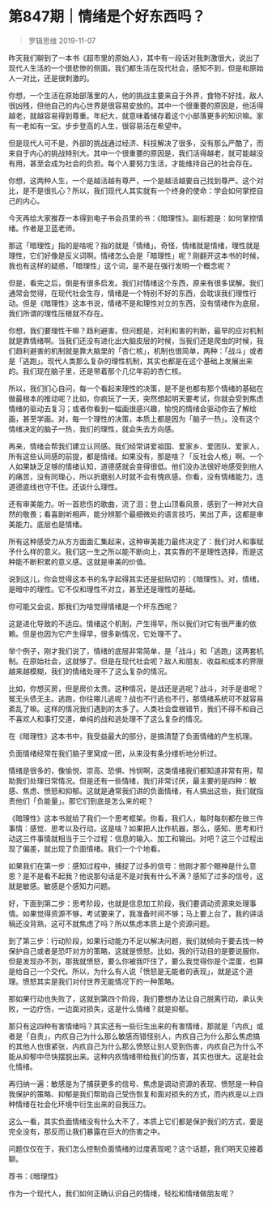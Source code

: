 # 第847期｜情绪是个好东西吗？
> 罗辑思维
2019-11-07

昨天我们聊到了一本书《超市里的原始人》，其中有一段话对我刺激很大，说出了现代人生活的一个很悲惨的侧面。我们都生活在现代社会，感知不到，但是和原始人一对比，还是很刺激的。

你想，一个生活在原始部落里的人，他的挑战主要来自于外界，食物不好找，敌人很凶残，但他自己的内心世界是很容易安放的。其中一个很重要的原因是，他活得越老，就越容易得到尊重。年纪大，就意味着储存着这个小部落更多的知识嘛。家有一老如有一宝。步步登高的人生，很容易活在希望中。

但是现代人可不是，外部的挑战通过经济、科技解决了很多，没有那么严酷了，而来自于内心的挑战特别大。其中一个很重要的原因是，我们活得越老，就可能越没有用，甚至会成为社会的负担。每个人要努力生活，才能维持自己的社会存在。

你想，这两种人生，一个是越活越有尊严，一个是越活越要自己找到尊严。这个对比，是不是很扎心？所以，我们现代人其实就有一个终身的使命：学会如何掌控自己的内心。

今天再给大家推荐一本得到电子书会员里的书：《暗理性》。副标题是：如何掌控情绪。作者是卫蓝老师。

那这「暗理性」指的是啥呢？指的就是「情绪」。奇怪，情绪就是情绪，理性就是理性，它们好像是反义词啊。情绪怎么会是「暗理性」呢？刚翻开这本书的时候，我也有这样的疑惑，「暗理性」这个词，是不是在强行发明一个概念呢？

但是，看完之后，倒是有很多启发。我们对情绪这个东西，原来有很多误解。我们通常会觉得，在现代社会生存，情绪是一个特别不好的东西，会耽误我们理性行动。但是《暗理性》这本书说，情绪不是和理性对立的东西，没有情绪作为底层，我们所谓的理性压根就不存在。

你想，我们要理性干嘛？趋利避害。但问题是，对利和害的判断，最早的应对机制就是靠情绪啊。当我们还没有进化出大脑皮层的时候，当我们还是爬虫的时候，我们趋利避害的机制就是靠大脑里的「杏仁核」，机制也很简单，两种：「战斗」或者是「逃跑」。现代人类那么复杂的理性机制，其实也都是在这个基础上发展出来的。我们现在脑子里，还是带着那个几亿年前的杏仁核。

所以，我们扪心自问，每一个看起来理性的决策，是不是也都有那个情绪的基础在做最根本的推动呢？比如，你疯玩了一天，突然想起明天要考试，你就会受到焦虑情绪的驱动去复习；或者你看到一幅画很感兴趣，愉悦的情绪会驱动你去了解绘画，甚至学画。对，每一个理性的决策，本质上都是因为「脑子一热」。没有这个情绪决定的脑子一热，我们的理性，就会失去方向感。

再来，情绪会帮我们建立认同感。我们经常讲爱祖国、爱家乡、爱团队、爱家人，所有这些认同感的前提，都是情绪。如果没有，那是啥？「反社会人格」啊。一个人如果缺乏足够的情绪认知，道德感就会变得很低。他们没办法很好地感受到他人的痛苦，没有同理心，所以折磨别人时就不会有愧疚感。你看，没有情绪能力，连道德底线也守不住。还谈什么理性。

还有审美能力。听一首悲伤的歌曲，流了泪；登上山顶看风景，感到了一种对大自然的敬畏；看喜剧听相声，能分辨那个最细微处的语言技巧，笑出了声，这都是审美能力。底层也是情绪。

所有这种感受力从方方面面汇集起来，这种审美能力最终决定了：我们对人和事赋予什么样的意义。我们这一生之所以能不断向上，其实靠的不是理性选择，而是这种能不断积累的意义感。这就是审美的价值。

说到这儿，你会觉得这本书的名字起得其实还是挺贴切的：《暗理性》。对，情绪，是暗中的理性。它不仅和理性不对立，甚至还是理性的基础。

你可能又会说，那我们为啥觉得情绪是一个坏东西呢？

这是进化导致的不适应。情绪这个机制，产生得早，所以我们对它有很严重的依赖。但是也因为它产生得早，很多新情况，它处理不了。

举个例子，刚才我们说了，情绪的底层非常简单，是「战斗」和「逃跑」这两套机制。在原始社会，这就够了。但是在现代社会呢？敌人和朋友、收益和成本的界限越来越模糊，我们的情绪处理不了这么复杂的情况。

比如，你想买房，但是房价太贵。这种情况，是战还是逃呢？战斗，对手是谁呢？冤无头债无主。逃跑，你往哪儿逃呢？战也不行逃也不行，那情绪系统可不就容易紊乱了嘛。这样的情况我们遇到的太多了。人类社会盘根错节，我们不得不和自己不喜欢人和事打交道，单纯的战和逃处理不了这么复杂的情况。

在《暗理性》这本书中，我受益最大的部分，是搞清楚了负面情绪的产生机理。

负面情绪经常在我们脑子里窝成一团，从来没有条分缕析地分析过。

情绪是很多的，像愉悦、崇高、恐惧、怜悯啊，这类情绪我们都知道非常有用，帮助我们处理日常情况。但是还有一些情绪，我们非常讨厌，最主要的是四种：敏感、焦虑、愤怒和抑郁。这就是通常我们讲的负面情绪，有人搞出这些，我们就指责他们「负能量」。那它们到底是怎么来的呢？

《暗理性》这本书就给了我们一个思考框架。你看，我们人，每时每刻都在做三件事情：感觉、思考以及行动。这是啥？如果把人比作机器，那么，感知、思考和行动这三件事情就相当于三个过程：信息的输入、加工和输出。对吧？这三个过程出现了偏差，就出现了负面情绪。我们一个个地看。

如果我们在第一步：感知过程中，捕捉了过多的信号：他刚才那个眼神是什么意思？是不是看不起我？他说那句话是不是对我有什么不满？感知了过多的信号，这就是敏感。敏感是个感知力问题。

好，下面到第二步：思考阶段，也就是信息加工阶段，我们要调动资源来处理事情。如果觉得资源不够，考试要来了，我准备时间不够；马上要上台了，我的讲话稿还没背熟，这可不就焦虑了吗？所以焦虑本质上是个资源问题。

到了第三步：行动阶段，如果行动能力不足以解决问题，我们就倾向于要去找一种保护自己或者是恐吓对方的策略，这就是愤怒。比如，我的行动目的是要说服你，但是发现办不到，那我就愤怒，要么你被我吓住了，要么我觉得你是个混蛋，也算是给自己一个交代。所以，为什么有人说「愤怒是无能者的表现」，就是这个道理。愤怒其实是我们对付世界无能情况下的一种策略。

那如果行动也失败了，这就到第四个阶段，我们要想办法让自己脱离行动，承认失败，一边疗伤，一边面对损失，这是什么情绪？就是抑郁。

那只有这四种有害情绪吗？其实还有一些衍生出来的有害情绪，那就是「内疚」或者是「自责」，内疚自己为什么那么敏感而错怪别人，内疚自己为什么那么焦虑搞的其他人也很紧张，内疚自己为什么那么愤怒让别人受到伤害，内疚自己为什么不能从抑郁中尽快摆脱出来。这种内疚情绪带给我们的伤害，其实也很大。这是社会化情绪。

再归纳一遍：敏感是为了捕获更多的信号、焦虑是调动资源的表现、愤怒是一种自我保护的策略、抑郁是我们帮助自己受伤恢复和面对损失的方式，而内疚是以上四种情绪在社会化环境中衍生出来的自我压力。

这么一看，其实负面情绪没有什么大不了，本质上它们都是保护我们的方式，要是完全没有，那反而让我们暴露在巨大的伤害之中。

问题仅仅在于，我们怎么控制负面情绪的过度表现呢？这个话题，我们明天见接着聊。

荐书：《暗理性》

作为一个现代人，我们如何正确认识自己的情绪，轻松和情绪做朋友呢？